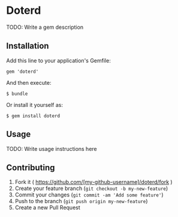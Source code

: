 # Doterd

TODO: Write a gem description

## Installation

Add this line to your application's Gemfile:

    gem 'doterd'

And then execute:

    $ bundle

Or install it yourself as:

    $ gem install doterd

## Usage

TODO: Write usage instructions here

## Contributing

1. Fork it ( https://github.com/[my-github-username]/doterd/fork )
2. Create your feature branch (`git checkout -b my-new-feature`)
3. Commit your changes (`git commit -am 'Add some feature'`)
4. Push to the branch (`git push origin my-new-feature`)
5. Create a new Pull Request
